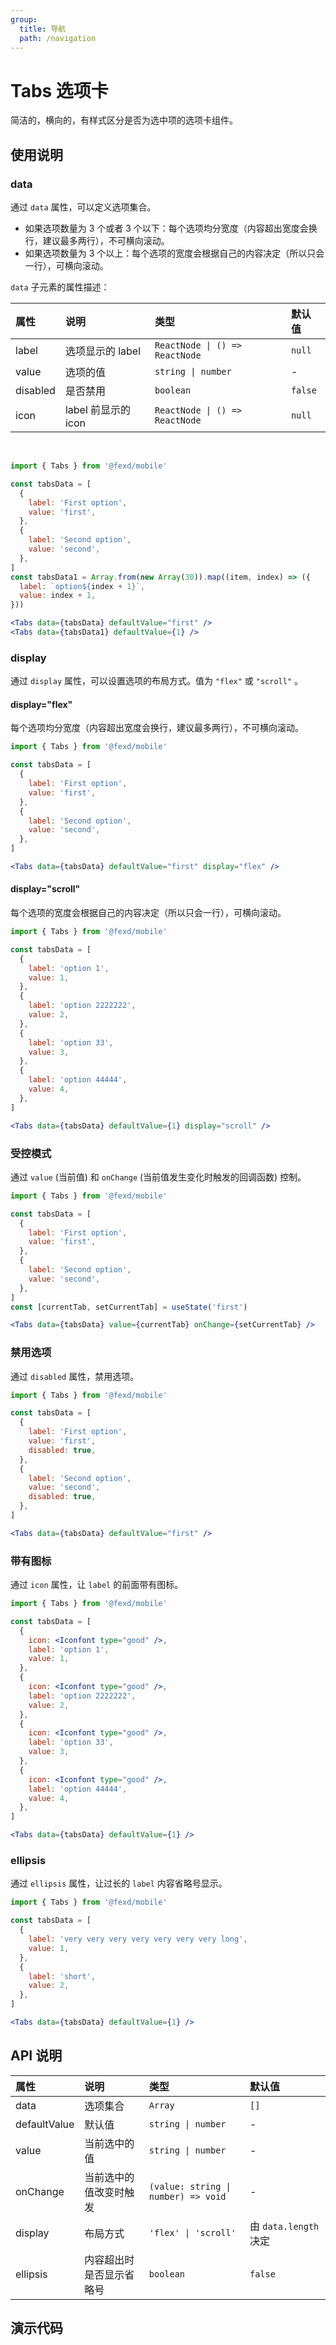 ```yaml
---
group:
  title: 导航
  path: /navigation
---
```


# Tabs 选项卡 <ImportCost name="Tabs" />

简洁的，横向的，有样式区分是否为选中项的选项卡组件。

## 使用说明

### data

通过 `data` 属性，可以定义选项集合。

- 如果选项数量为 3 个或者 3 个以下：每个选项均分宽度（内容超出宽度会换行，建议最多两行），不可横向滚动。
- 如果选项数量为 3 个以上：每个选项的宽度会根据自己的内容决定（所以只会一行），可横向滚动。

`data` 子元素的属性描述：

| 属性     | 说明                | 类型                           | 默认值  |
| :------- | :------------------ | :----------------------------- | :------ |
| label    | 选项显示的 label    | `ReactNode \| () => ReactNode` | `null`  |
| value    | 选项的值            | `string \| number`             | -       |
| disabled | 是否禁用            | `boolean`                      | `false` |
| icon     | label 前显示的 icon | `ReactNode \| () => ReactNode` | `null`  |

<br/>

<!-- prettier-ignore -->
```jsx | pure
import { Tabs } from '@fexd/mobile'

const tabsData = [
  {
    label: 'First option',
    value: 'first',
  },
  {
    label: 'Second option',
    value: 'second',
  },
]
const tabsData1 = Array.from(new Array(30)).map((item, index) => ({
  label: `option${index + 1}`,
  value: index + 1,
}))

<Tabs data={tabsData} defaultValue="first" />
<Tabs data={tabsData1} defaultValue={1} />
```

### display

通过 `display` 属性，可以设置选项的布局方式。值为 `"flex"` 或 `"scroll"` 。

#### display="flex"

每个选项均分宽度（内容超出宽度会换行，建议最多两行），不可横向滚动。

<!-- prettier-ignore -->
```jsx | pure
import { Tabs } from '@fexd/mobile'

const tabsData = [
  {
    label: 'First option',
    value: 'first',
  },
  {
    label: 'Second option',
    value: 'second',
  },
]

<Tabs data={tabsData} defaultValue="first" display="flex" />
```

#### display="scroll"

每个选项的宽度会根据自己的内容决定（所以只会一行），可横向滚动。

<!-- prettier-ignore -->
```jsx | pure
import { Tabs } from '@fexd/mobile'

const tabsData = [
  {
    label: 'option 1',
    value: 1,
  },
  {
    label: 'option 2222222',
    value: 2,
  },
  {
    label: 'option 33',
    value: 3,
  },
  {
    label: 'option 44444',
    value: 4,
  },
]

<Tabs data={tabsData} defaultValue={1} display="scroll" />
```

### 受控模式

通过 `value` (当前值) 和 `onChange` (当前值发生变化时触发的回调函数) 控制。

<!-- prettier-ignore -->
```jsx | pure
import { Tabs } from '@fexd/mobile'

const tabsData = [
  {
    label: 'First option',
    value: 'first',
  },
  {
    label: 'Second option',
    value: 'second',
  },
]
const [currentTab, setCurrentTab] = useState('first')

<Tabs data={tabsData} value={currentTab} onChange={setCurrentTab} />
```

### 禁用选项

通过 `disabled` 属性，禁用选项。

<!-- prettier-ignore -->
```jsx | pure
import { Tabs } from '@fexd/mobile'

const tabsData = [
  {
    label: 'First option',
    value: 'first',
    disabled: true,
  },
  {
    label: 'Second option',
    value: 'second',
    disabled: true,
  },
]

<Tabs data={tabsData} defaultValue="first" />
```

### 带有图标

通过 `icon` 属性，让 `label` 的前面带有图标。

<!-- prettier-ignore -->
```jsx | pure
import { Tabs } from '@fexd/mobile'

const tabsData = [
  {
    icon: <Iconfont type="good" />,
    label: 'option 1',
    value: 1,
  },
  {
    icon: <Iconfont type="good" />,
    label: 'option 2222222',
    value: 2,
  },
  {
    icon: <Iconfont type="good" />,
    label: 'option 33',
    value: 3,
  },
  {
    icon: <Iconfont type="good" />,
    label: 'option 44444',
    value: 4,
  },
]

<Tabs data={tabsData} defaultValue={1} />
```

### ellipsis

通过 `ellipsis` 属性，让过长的 `label` 内容省略号显示。

<!-- prettier-ignore -->
```jsx | pure
import { Tabs } from '@fexd/mobile'

const tabsData = [
  {
    label: 'very very very very very very very long',
    value: 1,
  },
  {
    label: 'short',
    value: 2,
  },
]

<Tabs data={tabsData} defaultValue={1} />
```

## API 说明

| 属性         | 说明                     | 类型                                | 默认值                |
| :----------- | :----------------------- | :---------------------------------- | :-------------------- |
| data         | 选项集合                 | `Array`                             | `[]`                  |
| defaultValue | 默认值                   | `string \| number`                  | -                     |
| value        | 当前选中的值             | `string \| number`                  | -                     |
| onChange     | 当前选中的值改变时触发   | `(value: string \| number) => void` | -                     |
| display      | 布局方式                 | `'flex' \| 'scroll'`                | 由 `data.length` 决定 |
| ellipsis     | 内容超出时是否显示省略号 | `boolean`                           | `false`               |

## 演示代码

<code src="./demos/demo1/index.tsx" />
